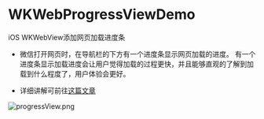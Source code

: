 # WKWebProgressViewDemo
iOS WKWebView添加网页加载进度条  

- 微信打开网页时，在导航栏的下方有一个进度条显示网页加载的进度。
有一个进度条显示加载进度会让用户觉得加载的过程更快，并且能够直观的了解到加载到什么程度了，用户体验会更好。

- 详细讲解可前往<a href="http://www.jianshu.com/p/d3c8ba672760">这篇文章</a>

![progressView.png](https://github.com/JixinZhang/WKWebProgressViewDemo/blob/master/WKWebProgressViewDemo.gif)